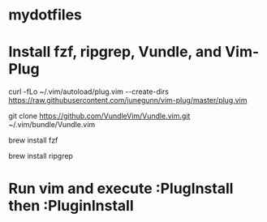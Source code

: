 # mydotfiles

# Install fzf, ripgrep, Vundle, and Vim-Plug
curl -fLo ~/.vim/autoload/plug.vim --create-dirs https://raw.githubusercontent.com/junegunn/vim-plug/master/plug.vim

git clone https://github.com/VundleVim/Vundle.vim.git ~/.vim/bundle/Vundle.vim

brew install fzf

brew install ripgrep

# Run vim and execute :PlugInstall then :PluginInstall
